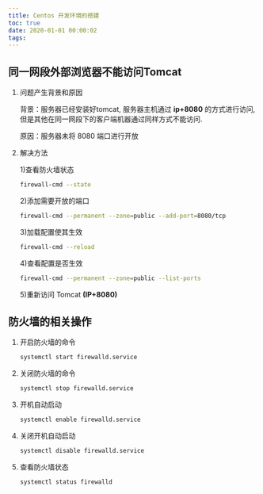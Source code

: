 ```yaml
---
title: Centos 开发环境的搭建
toc: true
date: 2020-01-01 00:00:02
tags:
---
```


## 同一网段外部浏览器不能访问Tomcat

1. 问题产生背景和原因

   背景：服务器已经安装好tomcat, 服务器主机通过 **ip+8080** 的方式进行访问, 但是其他在同一网段下的客户端机器通过同样方式不能访问.

   原因：服务器未将 8080 端口进行开放

2. 解决方法

   1)查看防火墙状态

   ```bash
   firewall-cmd --state
   ```

   2)添加需要开放的端口

   ```bash
   firewall-cmd --permanent --zone=public --add-port=8080/tcp
   ```

   3)加载配置使其生效

   ```bash
   firewall-cmd --reload
   ```

   4)查看配置是否生效

   ```bash
   firewall-cmd --permanent --zone=public --list-ports
   ```

   5)重新访问 Tomcat **(IP+8080)** 

## 防火墙的相关操作

1. 开启防火墙的命令  

   ```bash
   systemctl start firewalld.service
   ```

2. 关闭防火墙的命令

   ```bash
   systemctl stop firewalld.service
   ```

3. 开机自动启动

   ```bash
   systemctl enable firewalld.service
   ```

4. 关闭开机自动启动

   ```bash
   systemctl disable firewalld.service
   ```

5. 查看防火墙状态

   ```bash
   systemctl status firewalld
   ```

   

